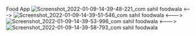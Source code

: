Food App
![Screenshot_2022-01-09-14-39-48-221_com sahil foodwala](https://user-images.githubusercontent.com/87164152/148676714-e26a0d78-762b-40bb-91dc-04c6fcbb32eb.jpg//width=40)
<--->
![Screenshot_2022-01-09-14-39-51-546_com sahil foodwala](https://user-images.githubusercontent.com/87164152/148676718-95eb900b-9471-4a1f-9883-d888c1cebc29.jpg)
<--->
![Screenshot_2022-01-09-14-39-53-996_com sahil foodwala](https://user-images.githubusercontent.com/87164152/148676732-0502b758-2471-40f6-ab60-998d8441e839.jpg)
<--->
![Screenshot_2022-01-09-14-39-58-793_com sahil foodwala](https://user-images.githubusercontent.com/87164152/148676743-8743a621-a0f8-414f-a20a-83e182fc3182.jpg)
